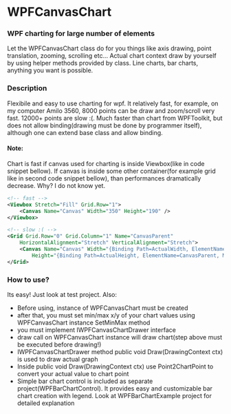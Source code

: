 # WPFCanvasChart

### WPF charting for large number of elements
Let the WPFCanvasChart class do for you things like axis drawing, point translation, zooming, scrolling etc... Actual chart context draw by yourself
by using helper methods provided by class. Line charts, bar charts, anything you want is possible.

### Description
Flexibile and easy to use charting for wpf. It relatively fast, for example, on my computer Amilo 3560, 8000 points can be draw and zoom/scroll very fast.
12000+ points are slow :(. Much faster than chart from WPFToolkit, but does not allow binding(drawing must be done by programmer itself), although one can
extend base class and allow binding.

#### Note:
Chart is fast if canvas used for charting is inside Viewbox(like in code snippet bellow). If canvas is inside some other container(for example grid like in second code snippet bellow), than performances dramatically decrease. Why? I do not know yet.
``` xml
<!-- fast -->
<Viewbox Stretch="Fill" Grid.Row="1">
	<Canvas Name="Canvas" Width="350" Height="190" />
</Viewbox>

<!-- slow :( -->
<Grid Grid.Row="0" Grid.Column="1" Name="CanvasParent" 
	HorizontalAlignment="Stretch" VerticalAlignment="Stretch">
	<Canvas Name="Canvas" Width="{Binding Path=ActualWidth, ElementName=CanvasParent, Mode=OneWay}"
		Height="{Binding Path=ActualHeight, ElementName=CanvasParent, Mode=OneWay}"/>
</Grid>
```

### How to use?
Its easy! Just look at test project. Also:
- Before using, instance of WPFCanvasChart must be created
- after that, you must set min/max x/y of your chart values using WPFCanvasChart  instance SetMinMax method
- you must implement IWPFCanvasChartDrawer interface
- draw call on WPFCanvasChart instance will draw chart(step above must be executed before drawing!)
- IWPFCanvasChartDrawer method public void Draw(DrawingContext ctx) is used to draw actual graph
- Inside public void Draw(DrawingContext ctx) use Point2ChartPoint to convert your actual value to chart point
- Simple bar chart control is included as separate project(WPFBarChartControl). It provides easy and 
customizable bar chart creation with legend. Look at WPFBarChartExample project for detailed explanation

